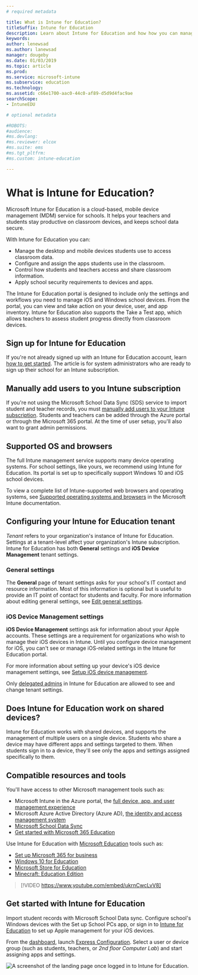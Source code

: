 ```yaml
---
# required metadata

title: What is Intune for Education?
titleSuffix: Intune for Education
description: Learn about Intune for Education and how how you can manage iOS and Windows devices in an educational environment.
keywords:
author: lenewsad
ms.author: lanewsad
manager: dougeby
ms.date: 01/03/2019
ms.topic: article
ms.prod:
ms.service: microsoft-intune
ms.subservice: education
ms.technology:
ms.assetid: c66e1700-aac0-44c0-af89-d5d9d4fac9ae
searchScope:
- IntuneEDU

# optional metadata

#ROBOTS:
#audience:
#ms.devlang:
#ms.reviewer: elcox
#ms.suite: ems
#ms.tgt_pltfrm:
#ms.custom: intune-education

---
```


# What is Intune for Education?

Microsoft Intune for Education is a cloud-based, mobile device management (MDM) service for schools. It helps your teachers and students stay productive on classroom devices, and keeps school data secure. 

With Intune for Education you can:
* Manage the desktop and mobile devices students use to access classroom data.
* Configure and assign the apps students use in the classroom.
* Control how students and teachers access and share classroom information.
* Apply school security requirements to devices and apps.

The Intune for Education portal is designed to include only the settings and workflows you need to manage iOS and Windows school devices. From the portal, you can view and take action on your device, user, and app inventory. Intune for Education also supports the Take a Test app, which allows teachers to assess student progress directly from classroom devices.  

## Sign up for Intune for Education
If you're not already signed up with an Intune for Education account, learn [how to get started](https://docs.microsoft.com/intune/account-sign-up). The article is for system administrators who are ready to sign up their school for an Intune subscription. 

## Manually add users to you Intune subscription
If you're not using the Microsoft School Data Sync (SDS) service to import student and teacher records, you must [manually add users to your Intune subscription](https://docs.microsoft.com/intune/users-add). Students and teachers can be added through the Azure portal or through the Microsoft 365 portal. At the time of user setup, you'll also want to grant admin permissions. 

## Supported OS and browsers
The full Intune management service supports many device operating systems. For school settings, like yours, we recommend using Intune for Education. Its portal is set up to specifically support Windows 10 and iOS school devices.  

To view a complete list of Intune-supported web browsers and operating systems, see [Supported operating systems and browsers](https://docs.microsoft.com/intune/supported-devices-browsers) in the Microsoft Intune documentation.  

## Configuring your Intune for Education tenant
*Tenant* refers to your organization's instance of Intune for Education. Settings at a tenant-level affect your organization's Intune subscription. Intune for Education has both **General** settings and **iOS Device Management** tenant settings. 

### General settings
The **General** page of tenant settings asks for your school's IT contact and resource information. Most of this information is optional but is useful to provide an IT point of contact for students and faculty.  For more information about editing general settings, see [Edit general settings](edu-tenant-general-settings.md). 

### iOS Device Management settings  
**iOS Device Management** settings ask for information about your Apple accounts. These settings are a requirement for organizations who wish to manage their iOS devices in Intune. Until you configure device management for iOS, you can't see or manage iOS-related settings in the Intune for Education portal.

For more information about setting up your device's iOS device management settings, see [Setup iOS device management](setup-ios-device-management.md).

Only [delegated admins](group-admin-delegate.md) in Intune for Education are allowed to see and change tenant settings.

## Does Intune for Education work on shared devices?  
Intune for Education works with shared devices, and supports the management of multiple users on a single device. Students who share a device may have different apps and settings targeted to them. When students sign in to a device, they'll see only the apps and settings assigned specifically to them.  

## Compatible resources and tools

You'll have access to other Microsoft management tools such as:
* Microsoft Intune in the Azure portal, the [full device, app, and user management experience](https://docs.microsoft.com/mem/intune/fundamentals/what-is-intune)
* Microsoft Azure Active Directory (Azure AD), [the identity and access management system](https://docs.microsoft.com/azure/active-directory/active-directory-administer)
* [Microsoft School Data Sync](https://sds.microsoft.com)
* [Get started with Microsoft 365 Education](https://support.office.com/article/Get-started-with-Office-365-Education-AB02ABE5-A1EE-458C-B749-5B44416CCF14)

Use Intune for Education with [Microsoft Education](https://docs.microsoft.com/education/itadmins) tools such as:

- [Set up Microsoft 365 for business](https://support.office.com/article/Set-up-Office-365-for-business-6a3a29a0-e616-4713-99d1-15eda62d04fa)
- [Windows 10 for Education](https://docs.microsoft.com/education/windows)
- [Microsoft Store for Education](https://docs.microsoft.com/microsoft-store/index?toc=/microsoft-store/education/toc.json)
- [Minecraft: Education Edition](https://docs.microsoft.com/education/windows/school-get-minecraft)

> [!VIDEO https://www.youtube.com/embed/ukrnCwcLvV8]

## Get started with Intune for Education
Import student records with Microsoft School Data sync. Configure school's Windows devices with the Set up School PCs app, or sign in to [Intune for Education](https://intuneeducation.portal.azure.com) to set up Apple management for your iOS devices.

From the [dashboard](how-do-i-customize-my-dashboard.md), launch [Express Configuration](Express-configuration-intune-edu.md). Select a user or device group (such as students, teachers, or _2nd floor Computer Lab_) and start assigning apps and settings.

![A screenshot of the landing page once logged in to Intune for Education.](./media/dashboard-001-landing-page.png)
